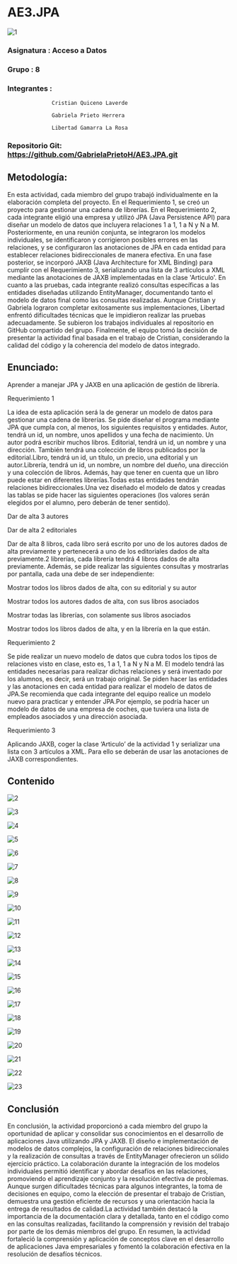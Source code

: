 # AE3.JPA

 ![1](https://github.com/GabrielaPrietoH/AE3.JPA/assets/124418682/7f6d7bb8-4f43-43dc-8cc3-28dd72079027)
 
### Asignatura	: 	Acceso a Datos 
 
### Grupo		:	8 

### Integrantes	:	
                  Cristian Quiceno Laverde 

                  Gabriela Prieto Herrera 

                  Libertad Gamarra La Rosa 

 
### Repositorio Git: https://github.com/GabrielaPrietoH/AE3.JPA.git 

 

## Metodología:  

En esta actividad, cada miembro del grupo trabajó individualmente en la elaboración completa del proyecto. En el Requerimiento 1, se creó un proyecto para gestionar una cadena de librerías. En el Requerimiento 2, cada integrante eligió una empresa y utilizó JPA (Java Persistence API) para diseñar un modelo de datos que incluyera relaciones 1 a 1, 1 a N y N a M. 
Posteriormente, en una reunión conjunta, se integraron los modelos individuales, se identificaron y corrigieron posibles errores en las relaciones, y se configuraron las anotaciones de JPA en cada entidad para establecer relaciones bidireccionales de manera efectiva. 
En una fase posterior, se incorporó JAXB (Java Architecture for XML Binding) para cumplir con el Requerimiento 3, serializando una lista de 3 artículos a XML mediante las anotaciones de JAXB implementadas en la clase 'Articulo'. 
En cuanto a las pruebas, cada integrante realizó consultas específicas a las entidades diseñadas utilizando EntityManager, documentando tanto el modelo de datos final como las consultas realizadas. Aunque Cristian y Gabriela lograron completar exitosamente sus implementaciones, Libertad enfrentó dificultades técnicas que le impidieron realizar las pruebas adecuadamente. Se subieron los trabajos individuales al repositorio en GitHub compartido del grupo. Finalmente, el equipo tomó la decisión de presentar la actividad final basada en el trabajo de Cristian, considerando la calidad del código y la coherencia del modelo de datos integrado. 

## Enunciado: 

Aprender a manejar JPA y JAXB en una aplicación de gestión de librería. 

Requerimiento 1 

La idea de esta aplicación será la de generar un modelo de datos para gestionar una cadena de librerías. Se pide diseñar el programa mediante JPA que cumpla con, al menos, los siguientes requisitos y entidades. Autor, tendrá un id, un nombre, unos apellidos y una fecha de nacimiento. Un autor podrá escribir muchos libros. Editorial, tendrá un id, un nombre y una dirección. También tendrá una colección de libros publicados por la editorial.Libro, tendrá un id, un título, un precio, una editorial y un autor.Librería, tendrá un id, un nombre, un nombre del dueño, una dirección y una colección de libros. Además, hay que tener en cuenta que un libro puede estar en diferentes librerías.Todas estas entidades tendrán relaciones bidireccionales.Una vez diseñado el modelo de datos y creadas las tablas se pide hacer las siguientes operaciones (los valores serán elegidos por el alumno, pero deberán de tener sentido). 

Dar de alta 3 autores 

Dar de alta 2 editoriales 

Dar de alta 8 libros, cada libro será escrito por uno de los autores dados de alta previamente y pertenecerá a uno de los editoriales dados de alta previamente.2 librerías, cada librería tendrá 4 libros dados de alta previamente. Además, se pide realizar las siguientes consultas y mostrarlas por pantalla, cada una debe de ser independiente: 

Mostrar todos los libros dados de alta, con su editorial y su autor 

Mostrar todos los autores dados de alta, con sus libros asociados 

Mostrar todas las librerías, con solamente sus libros asociados 

Mostrar todos los libros dados de alta, y en la librería en la que están. 

Requerimiento 2 

Se pide realizar un nuevo modelo de datos que cubra todos los tipos de relaciones visto en clase, esto es, 1 a 1, 1 a N y N a M. El modelo tendrá las entidades necesarias para realizar dichas relaciones y será inventado por los alumnos, es decir, será un trabajo original. Se piden hacer las entidades y las anotaciones en cada entidad para realizar el modelo de datos de JPA.Se recomienda que cada integrante del equipo realice un modelo nuevo para practicar y entender JPA.Por ejemplo, se podría hacer un modelo de datos de una empresa de coches, que tuviera una lista de empleados asociados y una dirección asociada. 

Requerimiento 3 

Aplicando JAXB, coger la clase ‘Articulo’ de la actividad 1 y serializar una lista con 3 artículos a XML. Para ello se deberán de usar las anotaciones de JAXB correspondientes. 

## Contenido

![2](https://github.com/GabrielaPrietoH/AE3.JPA/assets/124418682/89f809ab-27b6-4e20-a4be-f0434fcb6ad4)


![3](https://github.com/GabrielaPrietoH/AE3.JPA/assets/124418682/dd79749a-7ff2-494b-b5bc-4f5f61d51703)


![4](https://github.com/GabrielaPrietoH/AE3.JPA/assets/124418682/7dbcafd9-8c69-4b48-9484-f86399daf9f3)


![5](https://github.com/GabrielaPrietoH/AE3.JPA/assets/124418682/745f0249-2656-4692-84cc-5f94e2259aec)


![6](https://github.com/GabrielaPrietoH/AE3.JPA/assets/124418682/4b0ad2eb-6fac-4cb4-a775-27ae73e4664a)


![7](https://github.com/GabrielaPrietoH/AE3.JPA/assets/124418682/6f9fa58f-be4b-41b8-b5ed-ef59ee05ff46)


![8](https://github.com/GabrielaPrietoH/AE3.JPA/assets/124418682/6f6352b9-8178-4d88-ada9-f9ae25e907ca)


![9](https://github.com/GabrielaPrietoH/AE3.JPA/assets/124418682/2704344d-ff42-4c43-8b97-bbbe775cc628)


![10](https://github.com/GabrielaPrietoH/AE3.JPA/assets/124418682/acef4d00-4cd8-4706-a02a-1436f3170083)


![11](https://github.com/GabrielaPrietoH/AE3.JPA/assets/124418682/9d6fc14e-2442-4dcb-b6d7-047339383e29)


![12](https://github.com/GabrielaPrietoH/AE3.JPA/assets/124418682/4b1051de-c15a-4338-a685-59b9f8364976)


![13](https://github.com/GabrielaPrietoH/AE3.JPA/assets/124418682/e1231429-c020-4da1-99d7-6a1d6be3a134)


![14](https://github.com/GabrielaPrietoH/AE3.JPA/assets/124418682/e44778c3-3002-49f6-b38c-ef364b304741)


![15](https://github.com/GabrielaPrietoH/AE3.JPA/assets/124418682/1099a1d1-0950-41f7-9fc7-18b1fb8ae3fe)


![16](https://github.com/GabrielaPrietoH/AE3.JPA/assets/124418682/ea2fc661-247f-4eb7-b569-0aa326697b75)


![17](https://github.com/GabrielaPrietoH/AE3.JPA/assets/124418682/fdd858e1-3af7-4b0a-9bc3-d5aaa885b353)


![18](https://github.com/GabrielaPrietoH/AE3.JPA/assets/124418682/5d9a7593-948a-4fec-9aae-ac9f6ff581b3)


![19](https://github.com/GabrielaPrietoH/AE3.JPA/assets/124418682/d05aa707-3d3a-426e-96b8-4070153b9860)


![20](https://github.com/GabrielaPrietoH/AE3.JPA/assets/124418682/016155f5-d187-44cf-bdb0-07c1beae7c96)


![21](https://github.com/GabrielaPrietoH/AE3.JPA/assets/124418682/5c96e9ea-61c4-44dd-8037-b562ca0dce59)


![22](https://github.com/GabrielaPrietoH/AE3.JPA/assets/124418682/1331d304-6d86-4cec-84de-da5dfa5233fe)


![23](https://github.com/GabrielaPrietoH/AE3.JPA/assets/124418682/04253c26-9720-4719-afee-7978befe994b)


## Conclusión 

En conclusión, la actividad proporcionó a cada miembro del grupo la oportunidad de aplicar y consolidar sus conocimientos en el desarrollo de aplicaciones Java utilizando JPA y JAXB. El diseño e implementación de modelos de datos complejos, la configuración de relaciones bidireccionales y la realización de consultas a través de EntityManager ofrecieron un sólido ejercicio práctico. 
La colaboración durante la integración de los modelos individuales permitió identificar y abordar desafíos en las relaciones, promoviendo el aprendizaje conjunto y la resolución efectiva de problemas. Aunque surgen dificultades técnicas para algunos integrantes, la toma de decisiones en equipo, como la elección de presentar el trabajo de Cristian, demuestra una gestión eficiente de recursos y una orientación hacia la entrega de resultados de calidad.La actividad también destacó la importancia de la documentación clara y detallada, tanto en el código como en las consultas realizadas, facilitando la comprensión y revisión del trabajo por parte de los demás miembros del grupo. 
En resumen, la actividad fortaleció la comprensión y aplicación de conceptos clave en el desarrollo de aplicaciones Java empresariales y fomentó la colaboración efectiva en la resolución de desafíos técnicos. 

